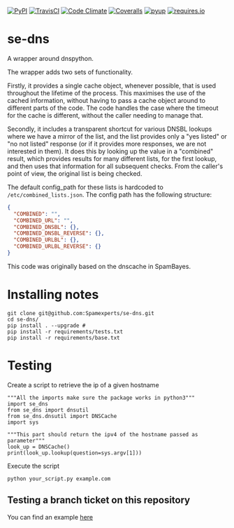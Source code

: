 [![PyPI](https://img.shields.io/pypi/v/se-dns.svg "PyPI")](https://pypi.python.org/pypi/se-dns)
[![TravisCI](https://img.shields.io/travis/SpamExperts/se-dns.svg?branch=master "TravisCI")](https://travis-ci.org/SpamExperts/se-dns)
[![Code Climate](https://codeclimate.com/github/SpamExperts/se-dns/badges/gpa.svg "Code Climate")](https://codeclimate.com/github/SpamExperts/se-dns)
[![Coveralls](https://coveralls.io/repos/SpamExperts/se-dns/badge.svg?branch=master&service=github  "Coveralls")](https://coveralls.io/github/SpamExperts/se-dns?branch=master)
[![pyup](https://pyup.io/repos/github/spamexperts/se-dns/shield.svg "Updates")](https://pyup.io/repos/github/spamexperts/se-dns/)
[![requires.io](https://requires.io/github/SpamExperts/se-dns/requirements.svg?branch=master "Requirements Status")](https://requires.io/github/SpamExperts/se-dns/requirements/?branch=master)

# se-dns 

A wrapper around dnspython.

The wrapper adds two sets of functionality.

Firstly, it provides a single cache object, whenever possible, that is
used throughout the lifetime of the process.  This maximises the use of
the cached information, without having to pass a cache object around to
different parts of the code.  The code handles the case where the
timeout for the cache is different, without the caller needing to
manage that.

Secondly, it includes a transparent shortcut for various DNSBL lookups
where we have a mirror of the list, and the list provides only a
"yes listed" or "no not listed" response (or if it provides more
responses, we are not interested in them).  It does this by looking up
the value in a "combined" result, which provides results for many
different lists, for the first lookup, and then uses that information
for all subsequent checks.  From the caller's point of view, the
original list is being checked.

The default config_path for these lists is hardcoded to `/etc/combined_lists.json`.
The config path has the following structure:

```json
{
  "COMBINED": "",
  "COMBINED_URL": "",
  "COMBINED_DNSBL": {},
  "COMBINED_DNSBL_REVERSE": {},
  "COMBINED_URLBL": {},
  "COMBINED_URLBL_REVERSE": {}
}
```

This code was originally based on the dnscache in SpamBayes.

# Installing notes
```
git clone git@github.com:Spamexperts/se-dns.git
cd se-dns/
pip install . --upgrade #
pip install -r requirements/tests.txt 
pip install -r requirements/base.txt 
```

# Testing
Create a script to retrieve the ip of a given hostname
```
"""All the imports make sure the package works in python3"""
import se_dns
from se_dns import dnsutil
from se_dns.dnsutil import DNSCache
import sys

"""This part should return the ipv4 of the hostname passed as parameter"""
look_up = DNSCache()
print(look_up.lookup(question=sys.argv[1]))
```

Execute the script

```python your_script.py example.com```

## Testing a branch ticket on this repository
You can find an example [here](https://jira.solarwinds.com/browse/MMA-869?focusedCommentId=1717412&page=com.atlassian.jira.plugin.system.issuetabpanels%3Acomment-tabpanel#comment-1717412)

